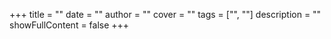 +++
title = ""
date = ""
author = ""
cover = ""
tags = ["", ""]
description = ""
showFullContent = false
+++
